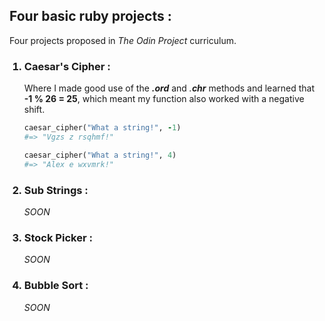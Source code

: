 ## Four basic ruby projects :

Four projects proposed in *The Odin Project* curriculum.

<ol> <h3><li> Caesar's Cipher :</h3>
Where  I made good use of the <b><i>.ord</i></b> and <i>.<b>chr</b></i> methods and learned that <b>-1 % 26 = 25</b>, which meant my function also worked with a negative shift.

``` ruby
caesar_cipher("What a string!", -1)
#=> "Vgzs z rsqhmf!"

caesar_cipher("What a string!", 4)
#=> "Alex e wxvmrk!"
```
### <li> Sub Strings :
*SOON*

### <li> Stock Picker :
*SOON*

### <li> Bubble Sort :
*SOON*










